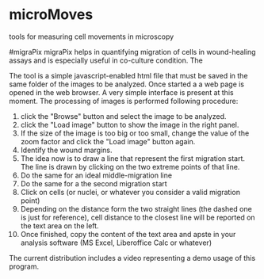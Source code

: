 # microMoves
tools for measuring cell movements in microscopy

#migraPix
migraPix helps in quantifying migration of cells in wound-healing assays and is especially useful in co-culture condition. 
The 

The tool is a simple javascript-enabled html file that must be saved in the same folder of the images to be analyzed.
Once started a a web page is opened in the web browser. A very simple interface is present at this moment.
The processing of images is performed following procedure:
1. click the "Browse" button and select the image to be analyzed.
2. click the "Load image" button to show the image in the right panel. 
3. If the size of the image is too big or too small, change the value of the zoom factor and click the "Load image" button again.
4. Identify the wound margins.
5. The idea now is to draw a line that represent the first migration start. The line is drawn by clicking on the two extreme points of that line.
6. Do the same for an ideal middle-migration line
7. Do the same for a the second migration start
8. Click on cells (or nuclei, or whatever you consider a valid migration point)
9. Depending on the distance form the two straight lines (the dashed one is just for reference), cell distance to the closest line will be reported on the text area on the left.
10. Once finished, copy the content of the text area and apste in your analysis software (MS Excel, Liberoffice Calc or whatever)

The current distribution includes a video representing a demo usage of this program.

